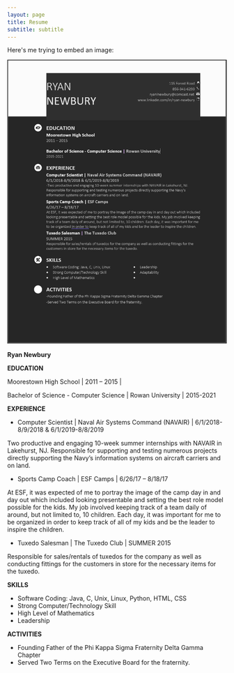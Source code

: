 ```yaml
---
layout: page
title: Resume
subtitle: subtitle
---
```

Here's me trying to embed an image:

![Picture](Capture.png)


__Ryan Newbury__

__EDUCATION__

Moorestown High School | 2011 – 2015 |

Bachelor of Science - Computer Science | Rowan University | 2015-2021

__EXPERIENCE__

* Computer Scientist | Naval Air Systems Command (NAVAIR) | 6/1/2018-8/9/2018 & 6/1/2019-8/8/2019
  
Two productive and engaging 10-week summer internships with NAVAIR in Lakehurst, NJ. Responsible for supporting and testing numerous projects directly supporting the Navy’s information systems on aircraft carriers and on land.

* Sports Camp Coach | ESF Camps | 6/26/17 – 8/18/17
  
At ESF, it was expected of me to portray the image of the camp day in and day out which included looking presentable and setting the best role model possible for the kids. My job involved keeping track of a team daily of around, but not limited to, 10 children. Each day, it was important for me to be organized in order to keep track of all of my kids and be the leader to inspire the children.

* Tuxedo Salesman | The Tuxedo Club | SUMMER 2015
  
Responsible for sales/rentals of tuxedos for the company as well as conducting fittings for the customers in store for the necessary items for the tuxedo.

__SKILLS__

* Software Coding: Java, C, Unix, Linux, Python, HTML, CSS
* Strong Computer/Technology Skill
* High Level of Mathematics
* Leadership

__ACTIVITIES__

* Founding Father of the Phi Kappa Sigma Fraternity Delta Gamma Chapter 
* Served Two Terms on the Executive Board for the fraternity.

